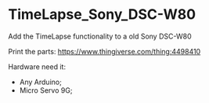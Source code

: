 # TimeLapse_Sony_DSC-W80
Add the TimeLapse functionality to a old Sony DSC-W80

Print the parts:
https://www.thingiverse.com/thing:4498410

Hardware need it:
- Any Arduino;
- Micro Servo 9G;
